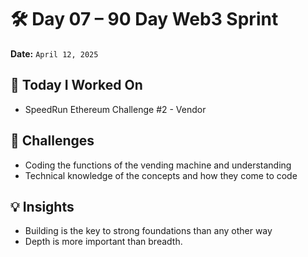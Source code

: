 # 🛠️ Day 07 – 90 Day Web3 Sprint

**Date:** `April 12, 2025`

## 🔧 Today I Worked On  
* SpeedRun Ethereum Challenge #2 - Vendor


## 🧱 Challenges  
* Coding the functions of the vending machine and understanding
* Technical knowledge of the concepts and how they come to code


## 💡 Insights
* Building is the key to strong foundations than any other way
* Depth is more important than breadth.